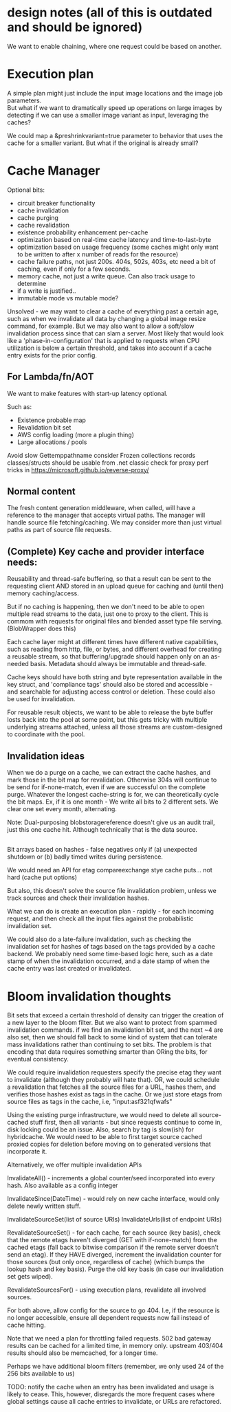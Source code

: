 # design notes (all of this is outdated and should be ignored)

We want to enable chaining, where one request could be based on another.

# Execution plan

A simple plan might just include the input image locations and 
the image job parameters.  
But what if we want to dramatically speed up operations on large images by detecting if we can use a smaller image variant as input, leveraging the caches? 

We could map a &preshrinkvariant=true parameter to behavior that uses the cache for a smaller variant. But what if the original is already small? 



# Cache Manager

Optional bits:
- circuit breaker functionality
- cache invalidation
- cache purging
- cache revalidation
- existence probability enhancement per-cache
- optimization based on real-time cache latency and time-to-last-byte
- optimization based on usage frequency (some caches might only want to be written to after x number of reads for the resource)
- cache failure paths, not just 200s. 404s, 502s, 403s, etc need a bit of caching, even if only for a few seconds.
- memory cache, not just a write queue. Can also track usage to determine
- if a write is justified..
- immutable mode vs mutable mode?






Unsolved - we may want to clear a cache of everything past a certain age, such as when we invalidate all data by changing a global image resize command, for example. But we may also want to allow a soft/slow invalidation process since that can slam a server. Most likely that would look like a 'phase-in-configuration' that is applied to requests when CPU utilization is below a certain threshold, and takes into account if a cache entry exists for the prior config. 



## For Lambda/fn/AOT
We want to make features with start-up latency optional. 

Such as: 
* Existence probable map
* Revalidation bit set
* AWS config loading (more a plugin thing)
* Large allocations / pools

Avoid slow Gettemppathname
consider Frozen collections
records classes/structs should be usable from .net classic
check for proxy perf tricks in https://microsoft.github.io/reverse-proxy/

## Normal content

The fresh content generation middleware, when called, will have a reference to the manager that accepts virtual paths. The manager will handle source file fetching/caching. We may consider more than just virtual paths as part of source file requests.


## (Complete) Key cache and provider interface needs:

Reusability and thread-safe buffering, so that a result can be sent to the requesting client AND stored in an upload queue for caching and (until then) memory caching/access.

But if no caching is happening, then we don't need to be able to open multiple read streams to the data, just one to proxy to the client. This is commom with requests for original files and blended asset type file serving. (BlobWrapper does this)

Each cache layer might at different times have different native capabilities, such as reading from http, file, or bytes, and different overhead for creating a reusable stream, so that buffering/upgrade should happen only on an as-needed basis. Metadata should always be immutable and thread-safe.

Cache keys should have both string and byte representation available in the key struct, and 'compliance tags' should also be stored and accessible - and searchable for adjusting access control or deletion. These could also be used for invalidation.

For reusable result objects, we want to be able to release the byte buffer losts back into the pool at some point, but this gets tricky with multiple underlying streams attached, unless all those streams are custom-designed to coordinate with the pool.


## Invalidation ideas

When we do a purge on a cache, we can extract the cache hashes, and mark those in the bit map for revalidation. Otherwise 304s will continue to be send for if-none-match, even if we are successful on the complete purge. Whatever the longest cache-string is for, we can theoretically cycle the bit maps. Ex, if it is one month - We write all bits to 2 different sets. We clear one set every month, alternating.

Note: Dual-purposing blobstoragereference doesn't give us an audit trail, just this one cache hit. Although technically that is the data source.

## 
Bit arrays based on hashes - false negatives only if (a) unexpected shutdown or (b) badly timed writes during persistence.

We would need an API for etag compareexchange stye cache puts... not hard (cache put options)

But also, this doesn't solve the source file invalidation problem, unless we track sources and check their invalidation hashes.

What we can do is create an execution plan - rapidly - for each incoming request, and then check all the input files against the probabilistic invalidation set.

We could also do a late-failure invalidation, such as checking the invalidation set for hashes of tags based on the tags provided by a cache backend. We probably need some time-based logic here, such as a date stamp of when the invalidation occurred, and a date stamp of when the cache entry was last created or invalidated.


# Bloom invalidation thoughts

Bit sets that exceed a certain threshold of density can trigger the creation of a new layer to the bloom filter. But we also want to protect from spammed invalidation commands. if we find an invalidation bit set, and the next ~4 are also set, then we should fall back to some kind of system that can tolerate mass invalidations rather than continuing to set bits. The problem is that encoding that data requires something smarter than ORing the bits, for eventual consistency.

We could require invalidation requesters specify the precise etag they want to invalidate (although they probably will hate that). OR, we could schedule a revalidation that fetches all the source files for a URL, hashes them, and verifies those hashes exist as tags in the cache. Or we just store etags from source files as tags in the cache, i.e, "input:asf321qfwafs"

Using the existing purge infrastructure, we would need to delete all source-cached stuff first, then all variants - but since requests continue to come in, disk locking could be an issue.  Also, search by tag is slow(ish) for hybridcache. We would need to be able to first target source cached proxied copies for deletion before moving on to generated versions that incorporate it.

Alternatively, we offer multiple invalidation APIs

InvalidateAll() - increments a global counter/seed incorporated into every hash. Also available as a config integer

InvalidateSince(DateTime) - would rely on new cache interface, would only delete newly written stuff.

InvalidateSourceSet(list of source URIs)
InvalidateUrls(list of endpoint URIs)

RevalidateSourceSet() - for each cache, for each source (key basis), check that the remote etags haven't diverged (GET with if-none-match) from the cached etags (fall back to bitwise comparison if the remote server doesn't send an etag). If they HAVE diverged, increment the invalidation counter for those sources (but only once, regardless of cache) (which bumps the lookup hash and key basis). Purge the old key basis (in case our invalidation set gets wiped).

RevalidateSourcesFor() - using execution plans, revalidate all involved sources.

For both above, allow config for the source to go 404. I.e, if the resource is no longer accessible, ensure all dependent requests now fail instead of cache hitting.

Note that we need a plan for throttling failed requests. 502 bad gateway results can be cached for a limited time, in memory only.  upstream 403/404 results should also be memcached, for a longer time.


Perhaps we have additional bloom filters (remember, we only used 24 of the 256 bits available to us) 


TODO: notify the cache when an entry has been invalidated and usage is likely to cease. This, however, disregards the more frequent cases where global settings cause all cache entries to invalidate, or URLs are refactored.







